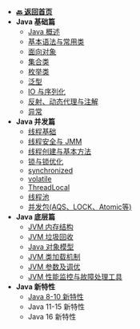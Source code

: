 <!-- 侧边栏 _sidebar.md -->

+ [**:back: 返回首页**](/basic/index.md)
+ **Java 基础篇**
    + [Java 概述](/basic/backend/java/basic/1_java_overview.md)
    + [基本语法与常用类](/basic/backend/java/basic/2_syntax_and_object.md)
    + [面向对象](/basic/backend/java/basic/3_oop.md)
    + [集合类](/basic/backend/java/basic/4_collection.md)
    + [枚举类](/basic/backend/java/basic/5_enum.md)
    + [泛型](/basic/backend/java/basic/6_generic.md)
    + [IO 与序列化](/basic/backend/java/basic/7_io_and_serialization.md)
    + [反射、动态代理与注解](/basic/backend/java/basic/8_reflection_proxy_annotation.md)
    + [异常](/basic/backend/java/basic/9_exception.md)
+ **Java 并发篇**
    + [线程基础](/basic/backend/java/concurrent/1_thread_basic.md)
    + [线程安全与 JMM](/basic/backend/java/concurrent/2_thread_safe_and_jmm.md)
    + [线程创建与基本方法](/basic/backend/java/concurrent/3_thread_create_and_basic_method.md)
    + [锁与锁优化](/basic/backend/java/concurrent/4_lock_optimize.md)
    + [synchronized](/basic/backend/java/concurrent/5_synchronized.md)
    + [volatile](/basic/backend/java/concurrent/6_volatile.md)
    + [ThreadLocal](/basic/backend/java/concurrent/7_threadlocal.md)
    + [线程池](/basic/backend/java/concurrent/8_threadpool.md)
    + [并发包(AQS、LOCK、Atomic等)](/basic/backend/java/concurrent/9_j_u_c.md)
+ **Java 底层篇**
    + [JVM 内存结构](/basic/backend/java/jvm/1_jvm_memory_structure.md)
    + [JVM 垃圾回收](/basic/backend/java/jvm/2_jvm_garbage_collection.md)
    + [Java 对象模型](/basic/backend/java/jvm/3_java_object_model.md)
    + [JVM 类加载机制](/basic/backend/java/jvm/5_jvm_class_loader.md)
    + [JVM 参数及调优](/basic/backend/java/jvm/6_jvm_parameter_optimization.md)
    + [JVM 性能监控与故障处理工具](/basic/backend/java/jvm/7_jvm_performance_monitoring.md)
+ **Java 新特性**
    + [Java 8-10 新特性](/basic/backend/java/new-feature/1_java8_10.md)
    + Java 11-15 新特性
    + Java 16 新特性